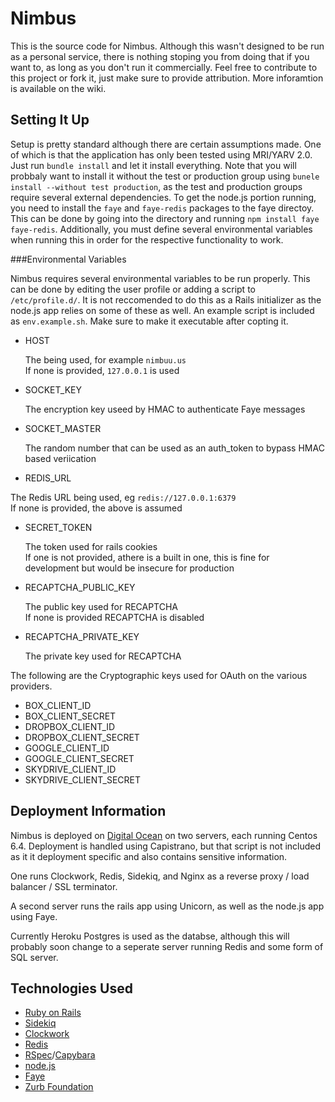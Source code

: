 # Nimbus

This is the source code for Nimbus. Although this wasn't designed to be run as a personal service, there is nothing stoping you from doing that if you want to, as long as you don't run it commercially. Feel free to contribute to this project or fork it, just make sure to provide attribution. More inforamtion is available on the wiki.




## Setting It Up
Setup is pretty standard although there are certain assumptions made. One of which is that the application has only been tested using MRI/YARV 2.0. Just run `bundle install` and let it install everything. Note that you will probbaly want to install it without the test or production group using `bunele install --without test production`, as the test and production groups require several external dependencies. To get the node.js portion running, you need to install the `faye` and 
`faye-redis` packages to the faye directoy. This can be done by going into the directory and running `npm install faye faye-redis`. Additionally, you must define several environmental variables when running this in order for the respective functionality to work.

###Environmental Variables

Nimbus requires several environmental variables to be run properly. This can be done by editing the user profile or adding a script to `/etc/profile.d/`. It is not reccomended to do this as a Rails initializer as the node.js app relies on some of these as well. An example script is included as `env.example.sh`. Make sure to make it executable after copting it.

 - HOST  

   The being used, for example `nimbuu.us`  
   If none is provided, `127.0.0.1` is used

 - SOCKET_KEY  

   The encryption key useed by HMAC to authenticate Faye messages

 - SOCKET_MASTER

   The random number that can be used as an auth_token to bypass HMAC based veriication

 - REDIS_URL    

  The Redis URL being used, eg `redis://127.0.0.1:6379`  
  If none is provided, the above is assumed

 - SECRET_TOKEN

   The token used for rails cookies  
   If one is not provided, athere is a built in one, this is fine for development but would be insecure for production
   

 - RECAPTCHA\_PUBLIC_KEY  

   The public key used for RECAPTCHA  
   If none is provided RECAPTCHA is disabled
 
 
 - RECAPTCHA\_PRIVATE_KEY  

   The private key used for RECAPTCHA



The following are the Cryptographic keys used for OAuth on the various providers.

 - BOX\_CLIENT_ID
 - BOX\_CLIENT_SECRET
 - DROPBOX\_CLIENT_ID
 - DROPBOX\_CLIENT_SECRET
 - GOOGLE\_CLIENT_ID
 - GOOGLE\_CLIENT_SECRET
 - SKYDRIVE\_CLIENT_ID
 - SKYDRIVE\_CLIENT_SECRET



## Deployment Information
Nimbus is deployed on [Digital Ocean][11] on two servers, each running Centos 6.4. Deployment is handled using Capistrano, but that script is not included as it it deployment specific and also contains sensitive information.  

One runs Clockwork, Redis, Sidekiq, and Nginx as a reverse proxy / load balancer / SSL terminator.  

A second server runs the rails app using Unicorn, as well as the node.js app using Faye.  

Currently Heroku Postgres is used as the databse, although this will probably soon change to a seperate server running Redis and some form of SQL server.


[11]: https://www.digitalocean.com/?refcode=1206d329a7f0




## Technologies Used

 - [Ruby on Rails][2]
 - [Sidekiq][3]
 - [Clockwork][4]
 - [Redis][5]
 - [RSpec][6]/[Capybara][7]
 - [node.js][8]
 - [Faye][9]
 - [Zurb Foundation][10]


  [1]: https://www.digitalocean.com/?refcode=1206d329a7f0
  [2]: http://rubyonrails.org/
  [3]: https://github.com/mperham/sidekiq
  [4]: https://github.com/tomykaira/clockwork
  [5]: http://redis.io/
  [6]: http://rspec.info/
  [7]: http://jnicklas.github.io/capybara/
  [8]: http://nodejs.org/
  [9]: http://faye.jcoglan.com/
  [10]: http://foundation.zurb.com/    